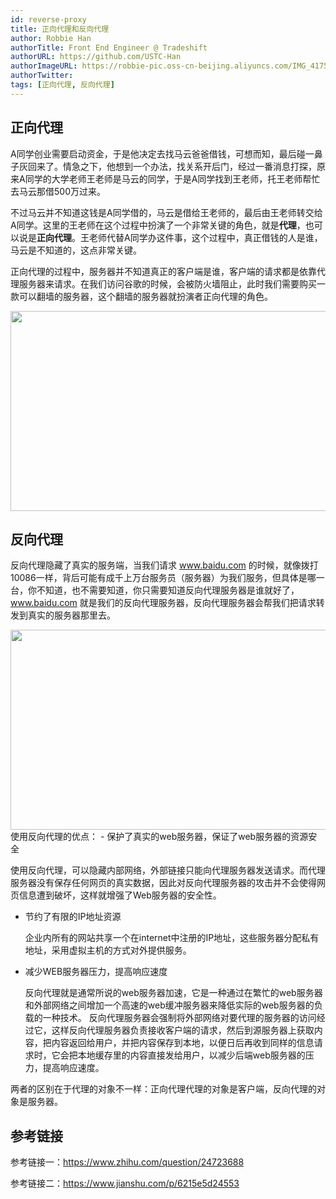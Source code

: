 ```yaml
---
id: reverse-proxy
title: 正向代理和反向代理
author: Robbie Han
authorTitle: Front End Engineer @ Tradeshift
authorURL: https://github.com/USTC-Han
authorImageURL: https://robbie-pic.oss-cn-beijing.aliyuncs.com/IMG_4175.JPG?x-oss-process=style/compress
authorTwitter: 
tags: [正向代理, 反向代理]
---
```


## 正向代理

A同学创业需要启动资金，于是他决定去找马云爸爸借钱，可想而知，最后碰一鼻子灰回来了。情急之下，他想到一个办法，找关系开后门，经过一番消息打探，原来A同学的大学老师王老师是马云的同学，于是A同学找到王老师，托王老师帮忙去马云那借500万过来。

不过马云并不知道这钱是A同学借的，马云是借给王老师的，最后由王老师转交给A同学。这里的王老师在这个过程中扮演了一个非常关键的角色，就是**代理**，也可以说是**正向代理**。王老师代替A同学办这件事，这个过程中，真正借钱的人是谁，马云是不知道的，这点非常关键。

正向代理的过程中，服务器并不知道真正的客户端是谁，客户端的请求都是依靠代理服务器来请求。在我们访问谷歌的时候，会被防火墙阻止，此时我们需要购买一款可以翻墙的服务器，这个翻墙的服务器就扮演者正向代理的角色。
<div align="center">
  <img src = 'https://cosmos-x.oss-cn-hangzhou.aliyuncs.com/INXnEj.jpg' width = '540' height = '320'/>
</div>

<!--truncate-->

## 反向代理

反向代理隐藏了真实的服务端，当我们请求 www.baidu.com 的时候，就像拨打10086一样，背后可能有成千上万台服务员（服务器）为我们服务，但具体是哪一台，你不知道，也不需要知道，你只需要知道反向代理服务器是谁就好了，www.baidu.com 就是我们的反向代理服务器，反向代理服务器会帮我们把请求转发到真实的服务器那里去。
<div align="center">
  <img src = 'https://cosmos-x.oss-cn-hangzhou.aliyuncs.com/z40S1x.png' width = '540' height = '320'/>
</div>
使用反向代理的优点：
- 保护了真实的web服务器，保证了web服务器的资源安全

  使用反向代理，可以隐藏内部网络，外部链接只能向代理服务器发送请求。而代理服务器没有保存任何网页的真实数据，因此对反向代理服务器的攻击并不会使得网页信息遭到破坏，这样就增强了Web服务器的安全性。

- 节约了有限的IP地址资源

  企业内所有的网站共享一个在internet中注册的IP地址，这些服务器分配私有地址，采用虚拟主机的方式对外提供服务。

- 减少WEB服务器压力，提高响应速度

  反向代理就是通常所说的web服务器加速，它是一种通过在繁忙的web服务器和外部网络之间增加一个高速的web缓冲服务器来降低实际的web服务器的负载的一种技术。
  反向代理服务器会强制将外部网络对要代理的服务器的访问经过它，这样反向代理服务器负责接收客户端的请求，然后到源服务器上获取内容，把内容返回给用户，并把内容保存到本地，以便日后再收到同样的信息请求时，它会把本地缓存里的内容直接发给用户，以减少后端web服务器的压力，提高响应速度。

两者的区别在于代理的对象不一样：正向代理代理的对象是客户端，反向代理的对象是服务器。

## 参考链接
参考链接一：https://www.zhihu.com/question/24723688

参考链接二：https://www.jianshu.com/p/6215e5d24553